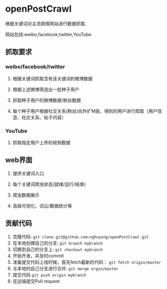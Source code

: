 # openPostCrawl

根据关键词对主流舆情网站进行数据抓取.

网站包括:weibo,facebook,twitter,YouTube

## 抓取要求

### weibo/facebook/twitter

1. 根据关键词抓取含有该关键词的微博数据

2. 根据上述微博筛选出一批种子用户

3. 抓取种子用户的微博数据/粉丝数据

4. 每个种子用户根据社交关系(粉丝)向外扩M层，得到的用户进行爬取（用户信息、社交关系、帖子内容）
  
### YouTube

1. 抓取指定用户上传的视频数据

## web界面

1. 提供关键词入口

2. 每个关键词爬虫状态(就绪/运行/结束)

3. 爬虫数据展示

4. 高级可视化，词云/数据统计等

## 贡献代码

1. 克隆代码:
`git clone git@github.com:nghuyong/openPostCrawl.git`
2. 在本地创建自己的分支:
`git branch mybranch`
3. 切换到自己的分支上:
`git checkout mybranch`
4. 开始开发，并及时commit
5. 准备提交代码上线时候，首先fetch最新的代码：
`git fetch origin/master`
6. 与本地的自己分支进行合并:
`git merge orgin/master`
7. 提交代码
`git push origin mybranch`
8. 在远端提交Pull request